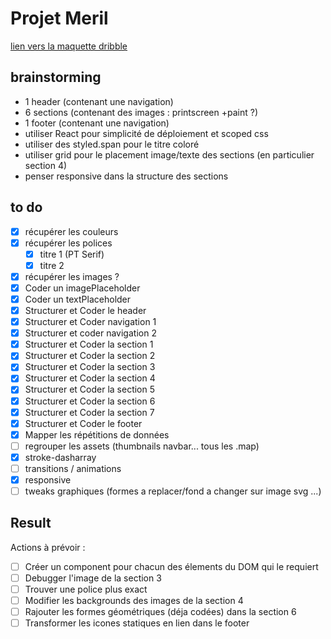 
# Projet Meril #
[lien vers la maquette dribble](https://dribbble.com/shots/6766464-Meril-Landing-Page/attachments/1444981)
## brainstorming ##
 - 1 header (contenant une navigation)
 - 6 sections (contenant des images : printscreen +paint ?)
 - 1 footer (contenant une navigation)
 -  utiliser React pour simplicité de déploiement et scoped css
 - utiliser des styled.span pour le titre coloré
 - utiliser grid pour le placement image/texte des sections (en particulier section 4)
 - penser responsive dans la structure des sections

## to do ##
- [x] récupérer les couleurs
- [x] récupérer les polices
	- [x] titre 1 (PT Serif)
	- [x] titre 2
- [x] récupérer les images ?
- [x] Coder un imagePlaceholder
- [x] Coder un textPlaceholder
- [x] Structurer et Coder le header
- [x] Structurer et Coder navigation 1
- [x] Structurer et coder navigation 2
- [x] Structurer et Coder la section 1
- [x] Structurer et Coder la section 2
- [x] Structurer et Coder la section 3
- [x] Structurer et Coder la section 4
- [x] Structurer et Coder la section 5
- [x] Structurer et Coder la section 6
- [x] Structurer et Coder la section 7
- [x] Structurer et Coder le footer
- [x] Mapper les répétitions de données
- [ ] regrouper les assets (thumbnails navbar... tous les .map)
- [x] stroke-dasharray
- [ ] transitions / animations
- [x] responsive
- [ ] tweaks graphiques (formes a replacer/fond a changer sur image svg ...)

## Result ##

Actions à prévoir :
- [ ] Créer un component pour chacun des élements du DOM qui le requiert 
- [ ] Debugger l'image de la section 3
- [ ] Trouver une police plus exact
- [ ] Modifier les backgrounds des images de la section 4
- [ ] Rajouter les formes géométriques (déja codées) dans la section 6
- [ ] Transformer les icones statiques en lien dans le footer